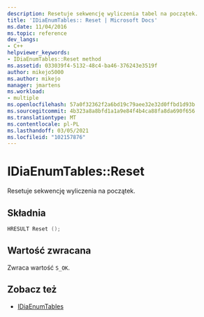 ```yaml
---
description: Resetuje sekwencję wyliczenia tabel na początek.
title: 'IDiaEnumTables:: Reset | Microsoft Docs'
ms.date: 11/04/2016
ms.topic: reference
dev_langs:
- C++
helpviewer_keywords:
- IDiaEnumTables::Reset method
ms.assetid: 033039f4-5132-48c4-ba46-376243e3519f
author: mikejo5000
ms.author: mikejo
manager: jmartens
ms.workload:
- multiple
ms.openlocfilehash: 57a0f32362f2a6bd19c79aee32e32d0ffbd1d93b
ms.sourcegitcommit: 4b323a8a8bfd1a1a9e84f4b4ca88fa8da690f656
ms.translationtype: MT
ms.contentlocale: pl-PL
ms.lasthandoff: 03/05/2021
ms.locfileid: "102157876"
---
```

# <a name="idiaenumtablesreset"></a>IDiaEnumTables::Reset
Resetuje sekwencję wyliczenia na początek.

## <a name="syntax"></a>Składnia

```C++
HRESULT Reset ();
```

## <a name="return-value"></a>Wartość zwracana
 Zwraca wartość `S_OK`.

## <a name="see-also"></a>Zobacz też
- [IDiaEnumTables](../../debugger/debug-interface-access/idiaenumtables.md)
